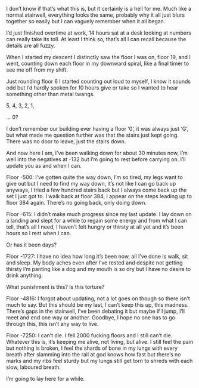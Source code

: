 I don’t know if that’s what this is, but it certainly is a hell for me. Much like a normal stairwell, everything looks the same, probably why it all just blurs together so easily but I can vaguely remember when it all began.

I’d just finished overtime at work, 14 hours sat at a desk looking at numbers can really take its toll. At least I think so, that’s all I can recall because the details are all fuzzy.

When I started my descent I distinctly saw the floor I was on, floor 19, and I went, counting down each floor in my downward spiral, like a final timer to see me off from my shift.

Just rounding floor 6 I started counting out loud to myself, I know it sounds odd but I’d hardly spoken for 10 hours give or take so I wanted to hear something other than metal twangs.

5,
4,
3,
2,
1,

…
0?

I don’t remember our building ever having a floor ‘0’, it was always just ‘G’, but what made me question further was that the stairs just kept going. There was no door to leave, just the stairs down.

And now here I am, I’ve been walking down for about 30 minutes now, I’m well into the negatives at -132 but I’m going to rest before carrying on. I’ll update you as and when I can.


Floor -500:
I’ve gotten quite the way down, I’m so tired, my legs want to give out but I need to find my way down, it’s not like I can go back up anyways, I tried a few hundred stairs back but I always come back up the set I just got to. I walk back at floor 384, I appear on the steps leading up to floor 384 again. There’s no going back, only doing down.



Floor -615:
I didn’t make much progress since my last update. I lay down on a landing and slept for a while to regain some energy and from what I can tell, that’s all I need, I haven’t felt hungry or thirsty at all yet and it’s been hours so I rest when I can.

Or has it been days?


Floor -1727:
I have no idea how long it’s been now, all I’ve done is walk, sit and sleep. My body aches even after I’ve rested and despite not getting thirsty I’m panting like a dog and my mouth is so dry but I have no desire to drink anything.

What punishment is this? Is this torture?


Floor -4816:
I forgot about updating, not a lot goes on though so there isn’t much to say. But this should be my last, I can’t keep this up, this madness. There’s gaps in the stairwell, I’ve been debating it but maybe if I jump, I’ll meet and end one way or another. Goodbye, I hope no one has to go through this, this isn’t any way to live.


Floor -7250:
I can’t die.
I fell 2000 fucking floors and I still can’t die.
Whatever this is, it’s keeping me alive, not living, but alive. I still feel the pain but nothing is broken, I feel the shards of bone in my lungs with every breath after slamming into the rail at god knows how fast but there’s no marks and my ribs feel sturdy but my lungs still get torn to shreds with each slow, laboured breath.

I’m going to lay here for a while.